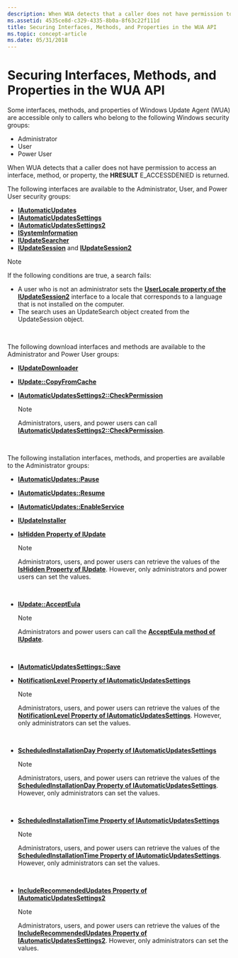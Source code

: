 ```yaml
---
description: When WUA detects that a caller does not have permission to access an interface, method, or property, the HRESULT E\_ACCESSDENIED is returned.
ms.assetid: 4535ce8d-c329-4335-8b0a-8f63c22f111d
title: Securing Interfaces, Methods, and Properties in the WUA API
ms.topic: concept-article
ms.date: 05/31/2018
---
```


# Securing Interfaces, Methods, and Properties in the WUA API

Some interfaces, methods, and properties of Windows Update Agent (WUA) are accessible only to callers who belong to the following Windows security groups:

-   Administrator
-   User
-   Power User

When WUA detects that a caller does not have permission to access an interface, method, or property, the **HRESULT** E\_ACCESSDENIED is returned.

The following interfaces are available to the Administrator, User, and Power User security groups:

-   [**IAutomaticUpdates**](/windows/desktop/api/Wuapi/nn-wuapi-iautomaticupdates)
-   [**IAutomaticUpdatesSettings**](/windows/desktop/api/Wuapi/nn-wuapi-iautomaticupdatessettings)
-   [**IAutomaticUpdatesSettings2**](/windows/desktop/api/Wuapi/nn-wuapi-iautomaticupdatessettings2)
-   [**ISystemInformation**](/windows/desktop/api/Wuapi/nn-wuapi-isysteminformation)
-   [**IUpdateSearcher**](/windows/desktop/api/Wuapi/nn-wuapi-iupdatesearcher)
-   [**IUpdateSession**](/windows/desktop/api/Wuapi/nn-wuapi-iupdatesession) and [**IUpdateSession2**](/windows/desktop/api/Wuapi/nn-wuapi-iupdatesession2)

> [!Note]  
> If the following conditions are true, a search fails:
>
> -   A user who is not an administrator sets the [**UserLocale property of the IUpdateSession2**](/windows/desktop/api/Wuapi/nf-wuapi-iupdatesession2-get_userlocale) interface to a locale that corresponds to a language that is not installed on the computer.
> -   The search uses an UpdateSearch object created from the UpdateSession object.

 

The following download interfaces and methods are available to the Administrator and Power User groups:

-   [**IUpdateDownloader**](/windows/desktop/api/Wuapi/nn-wuapi-iupdatedownloader)
-   [**IUpdate::CopyFromCache**](/windows/desktop/api/Wuapi/nf-wuapi-iupdate-copyfromcache)
-   [**IAutomaticUpdatesSettings2::CheckPermission**](/windows/desktop/api/Wuapi/nf-wuapi-iautomaticupdatessettings2-checkpermission)
    > [!Note]  
    > Administrators, users, and power users can call [**IAutomaticUpdatesSettings2::CheckPermission**](/windows/desktop/api/Wuapi/nf-wuapi-iautomaticupdatessettings2-checkpermission).

     

The following installation interfaces, methods, and properties are available to the Administrator groups:

-   [**IAutomaticUpdates::Pause**](/windows/desktop/api/Wuapi/nf-wuapi-iautomaticupdates-pause)
-   [**IAutomaticUpdates::Resume**](/windows/desktop/api/Wuapi/nf-wuapi-iautomaticupdates-resume)
-   [**IAutomaticUpdates::EnableService**](/windows/desktop/api/Wuapi/nf-wuapi-iautomaticupdates-enableservice)
-   [**IUpdateInstaller**](/windows/desktop/api/Wuapi/nn-wuapi-iupdateinstaller)
-   [**IsHidden Property of IUpdate**](/windows/desktop/api/Wuapi/nf-wuapi-iupdate-get_ishidden)
    > [!Note]  
    > Administrators, users, and power users can retrieve the values of the [**IsHidden Property of IUpdate**](/windows/desktop/api/Wuapi/nf-wuapi-iupdate-get_ishidden). However, only administrators and power users can set the values.

     

-   [**IUpdate::AcceptEula**](/windows/desktop/api/Wuapi/nf-wuapi-iupdate-accepteula)
    > [!Note]  
    > Administrators and power users can call the [**AcceptEula method of IUpdate**](/windows/desktop/api/Wuapi/nf-wuapi-iupdate-accepteula).

     

-   [**IAutomaticUpdatesSettings::Save**](/windows/desktop/api/Wuapi/nf-wuapi-iautomaticupdatessettings-save)
-   [**NotificationLevel Property of IAutomaticUpdatesSettings**](/windows/desktop/api/Wuapi/nf-wuapi-iautomaticupdatessettings-get_notificationlevel)
    > [!Note]  
    > Administrators, users, and power users can retrieve the values of the [**NotificationLevel Property of IAutomaticUpdatesSettings**](/windows/desktop/api/Wuapi/nf-wuapi-iautomaticupdatessettings-get_notificationlevel). However, only administrators can set the values.

     

-   [**ScheduledInstallationDay Property of IAutomaticUpdatesSettings**](/windows/desktop/api/Wuapi/nf-wuapi-iautomaticupdatessettings-get_scheduledinstallationday)
    > [!Note]  
    > Administrators, users, and power users can retrieve the values of the [**ScheduledInstallationDay Property of IAutomaticUpdatesSettings**](/windows/desktop/api/Wuapi/nf-wuapi-iautomaticupdatessettings-get_scheduledinstallationday). However, only administrators can set the values.

     

-   [**ScheduledInstallationTime Property of IAutomaticUpdatesSettings**](/windows/desktop/api/Wuapi/nf-wuapi-iautomaticupdatessettings-get_scheduledinstallationtime)
    > [!Note]  
    > Administrators, users, and power users can retrieve the values of the [**ScheduledInstallationTime Property of IAutomaticUpdatesSettings**](/windows/desktop/api/Wuapi/nf-wuapi-iautomaticupdatessettings-get_scheduledinstallationtime). However, only administrators can set the values.

     

-   [**IncludeRecommendedUpdates Property of IAutomaticUpdatesSettings2**](/windows/desktop/api/Wuapi/nf-wuapi-iautomaticupdatessettings2-get_includerecommendedupdates)
    > [!Note]  
    > Administrators, users, and power users can retrieve the values of the [**IncludeRecommendedUpdates Property of IAutomaticUpdatesSettings2**](/windows/desktop/api/Wuapi/nf-wuapi-iautomaticupdatessettings2-get_includerecommendedupdates). However, only administrators can set the values.

     

 

 



